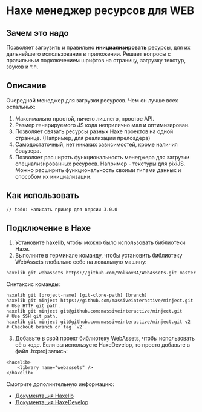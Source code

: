 # Haxe менеджер ресурсов для WEB

Зачем это надо
------------------------------

Позволяет загрузить и правильно **инициализировать** ресурсы, для их дальнейшего использования в приложении. Решает вопросы с правильным подключением шрифтов на страницу, загрузку текстур, звуков и т.п.

Описание
------------------------------

Очередной менеджер для загрузки ресурсов.
Чем он лучше всех остальных:
1. Максимально простой, ничего лишнего, простое API.
2. Размер генерируемого JS кода неприлично мал и оптимизирован.
3. Позволяет связать ресурсы разных Haxe проектов на одной странице. (Например, для реализации прелоадера)
4. Самодостаточный, нет никаких зависимостей, кроме наличия браузера.
5. Позволяет расширять функциональность менеджера для загрузки специализированных ресуросв. Например - текстуры для pixiJS. Можно расширить функциональность своими типами данных и способом их инициализации.

Как использовать
------------------------------

```
// todo: Написать пример для версии 3.0.0
```

Подключение в Haxe
------------------------------

1. Установите haxelib, чтобы можно было использовать библиотеки Haxe.
2. Выполните в терминале команду, чтобы установить библиотеку WebAssets глобально себе на локальную машину:
```
haxelib git webassets https://github.com/VolkovRA/WebAssets.git master
```
Синтаксис команды:
```
haxelib git [project-name] [git-clone-path] [branch]
haxelib git minject https://github.com/massiveinteractive/minject.git         # Use HTTP git path.
haxelib git minject git@github.com:massiveinteractive/minject.git             # Use SSH git path.
haxelib git minject git@github.com:massiveinteractive/minject.git v2          # Checkout branch or tag `v2`.
```
3. Добавьте в свой проект библиотеку WebAssets, чтобы использовать её в коде. Если вы используете HaxeDevelop, то просто добавьте в файл .hxproj запись:
```
<haxelib>
	<library name="webassets" />
</haxelib>
```

Смотрите дополнительную информацию:
 * [Документация Haxelib](https://lib.haxe.org/documentation/using-haxelib/ "Using Haxelib")
 * [Документация HaxeDevelop](https://haxedevelop.org/configure-haxe.html "Configure Haxe")